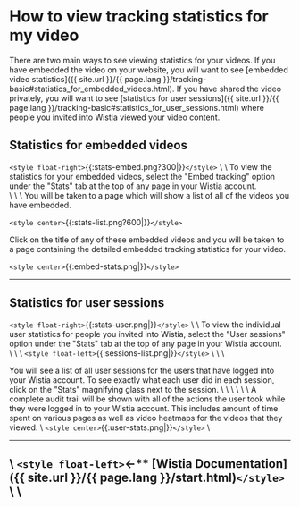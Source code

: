 # How to view tracking statistics for my video

There are two main ways to see viewing statistics for your videos.  If you have embedded the video on your website, you will want to see [embedded video statistics]({{ site.url }}/{{ page.lang }}/tracking-basic#statistics_for_embedded_videos.html).  If you have shared the video privately, you will want to see [statistics for user sessions]({{ site.url }}/{{ page.lang }}/tracking-basic#statistics_for_user_sessions.html) where people you invited into Wistia viewed your video content.


## Statistics for embedded videos

`<style float-right>`{{:stats-embed.png?300|}}`</style>`
\\
\\
To view the statistics for your embedded videos, select the "Embed tracking" option under the "Stats" tab at the top of any page in your Wistia account.  
\\
\\
\\
You will be taken to a page which will show a list of all of the videos you have embedded.
    
`<style center>`{{:stats-list.png?600|}}`</style>`

Click on the title of any of these embedded videos and you will be taken to a page containing the detailed embedded tracking statistics for your video.

`<style center>`{{:embed-stats.png|}}`</style>`

----

## Statistics for user sessions

`<style float-right>`{{:stats-user.png|}}`</style>`
\\
\\
To view the individual user statistics for people you invited into Wistia, select the "User sessions" option under the "Stats" tab at the top of any page in your Wistia account.  
\\
\\
\\
`<style float-left>`{{:sessions-list.png|}}`</style>`
\\
\\
\\

You will see a list of all user sessions for the users that have logged into your Wistia account.  To see exactly what each user did in each session, click on the "Stats" magnifying glass next to the session. 
\\
\\
\\
\\
\\
\\
A complete audit trail will be shown with all of the actions the user took while they were logged in to your Wistia account.  This includes amount of time spent on various pages as well as video heatmaps for the videos that they viewed.
\\
`<style center>`{{:user-stats.png|}}`</style>`
\\

----
\\
`<style float-left>`←** [Wistia Documentation]({{ site.url }}/{{ page.lang }}/start.html)`</style>`
\\
\\
----






